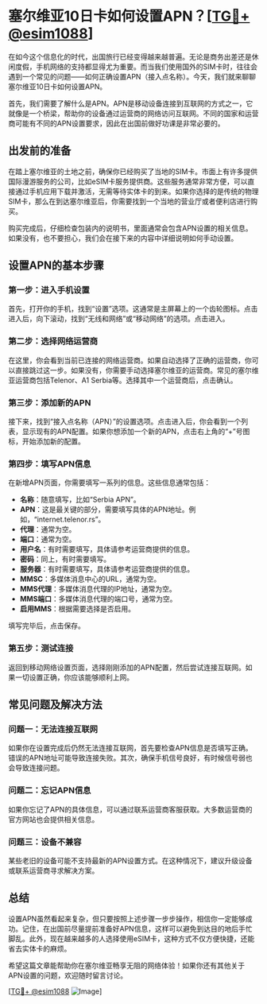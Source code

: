 # 塞尔维亚10日卡如何设置APN？[[TG💪+ @esim1088](https://t.me/s/esim1088)]

在如今这个信息化的时代，出国旅行已经变得越来越普遍。无论是商务出差还是休闲度假，手机网络的支持都显得尤为重要。而当我们使用国外的SIM卡时，往往会遇到一个常见的问题——如何正确设置APN（接入点名称）。今天，我们就来聊聊塞尔维亚10日卡如何设置APN。

首先，我们需要了解什么是APN。APN是移动设备连接到互联网的方式之一，它就像是一个桥梁，帮助你的设备通过运营商的网络访问互联网。不同的国家和运营商可能有不同的APN设置要求，因此在出国前做好功课是非常必要的。

## 出发前的准备

在踏上塞尔维亚的土地之前，确保你已经购买了当地的SIM卡。市面上有许多提供国际漫游服务的公司，比如eSIM卡服务提供商。这些服务通常非常方便，可以直接通过手机应用下载并激活，无需等待实体卡的到来。如果你选择的是传统的物理SIM卡，那么在到达塞尔维亚后，你需要找到一个当地的营业厅或者便利店进行购买。

购买完成后，仔细检查包装内的说明书，里面通常会包含APN设置的相关信息。如果没有，也不要担心，我们会在接下来的内容中详细说明如何手动设置。

## 设置APN的基本步骤

### 第一步：进入手机设置

首先，打开你的手机，找到“设置”选项。这通常是主屏幕上的一个齿轮图标。点击进入后，向下滚动，找到“无线和网络”或“移动网络”的选项。点击进入。

### 第二步：选择网络运营商

在这里，你会看到当前已连接的网络运营商。如果自动选择了正确的运营商，你可以直接跳过这一步。如果没有，你需要手动选择塞尔维亚的运营商。常见的塞尔维亚运营商包括Telenor、A1 Serbia等。选择其中一个运营商后，点击确认。

### 第三步：添加新的APN

接下来，找到“接入点名称（APN）”的设置选项。点击进入后，你会看到一个列表，显示现有的APN配置。如果你想添加一个新的APN，点击右上角的“+”号图标，开始添加新的配置。

### 第四步：填写APN信息

在新增APN页面，你需要填写一系列的信息。这些信息通常包括：

- **名称**：随意填写，比如“Serbia APN”。
- **APN**：这是最关键的部分，需要填写具体的APN地址。例如，“internet.telenor.rs”。
- **代理**：通常为空。
- **端口**：通常为空。
- **用户名**：有时需要填写，具体请参考运营商提供的信息。
- **密码**：同上，有时需要填写。
- **服务器**：有时需要填写，具体请参考运营商提供的信息。
- **MMSC**：多媒体消息中心的URL，通常为空。
- **MMS代理**：多媒体消息代理的IP地址，通常为空。
- **MMS端口**：多媒体消息代理的端口号，通常为空。
- **启用MMS**：根据需要选择是否启用。

填写完毕后，点击保存。

### 第五步：测试连接

返回到移动网络设置页面，选择刚刚添加的APN配置，然后尝试连接互联网。如果一切设置正确，你应该能够顺利上网。

## 常见问题及解决方法

### 问题一：无法连接互联网

如果你在设置完成后仍然无法连接互联网，首先要检查APN信息是否填写正确。错误的APN地址可能导致连接失败。其次，确保手机信号良好，有时候信号弱也会导致连接问题。

### 问题二：忘记APN信息

如果你忘记了APN的具体信息，可以通过联系运营商客服获取。大多数运营商的官方网站也会提供相关信息。

### 问题三：设备不兼容

某些老旧的设备可能不支持最新的APN设置方式。在这种情况下，建议升级设备或联系运营商寻求解决方案。

## 总结

设置APN虽然看起来复杂，但只要按照上述步骤一步步操作，相信你一定能够成功。记住，在出国前尽量提前准备好APN信息，这样可以避免到达目的地后手忙脚乱。此外，现在越来越多的人选择使用eSIM卡，这种方式不仅方便快捷，还能省去实体卡的麻烦。

希望这篇文章能帮助你在塞尔维亚畅享无阻的网络体验！如果你还有其他关于APN设置的问题，欢迎随时留言讨论。

[[TG💪+ @esim1088](https://t.me/s/esim1088) ![Image](https://i.postimg.cc/4NQfJmqS/Snipaste-2025-05-13-00-14-12.png)]